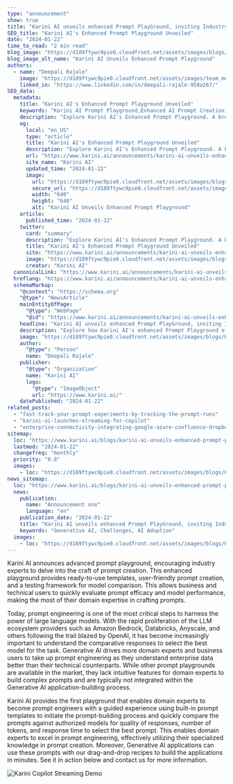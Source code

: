 ```yaml
---
type: "announcement"
show: true
title: "Karini AI unveils enhanced Prompt PlayGround, inviting Industry Experts to engage in Gen AI development"
SEO_title: "Karini AI's Enhanced Prompt Playground Unveiled"
date: "2024-01-22"
time_to_read: "2 min read"
blog_image: "https://d189ftywc9pie0.cloudfront.net/assets/images/blogs/Karini_Evolves_Prompting_Experience.png"
blog_image_alt_name: "Karini AI Unveils Enhanced Prompt Playground"
authors:
  - name: "Deepali Rajale"
    image: "https://d189ftywc9pie0.cloudfront.net/assets/images/team_members/deepali-rajale.png"
    linked_in: "https://www.linkedin.com/in/deepali-rajale-958a267/"
SEO_data:
  metadata:
    title: "Karini AI's Enhanced Prompt Playground Unveiled"
    keywords: "Karini AI Prompt Playground,Enhanced AI Prompt Creation,AI Development Tools,Generative AI Modeling,AI Prompt Testing"
    description: "Explore Karini AI's Enhanced Prompt Playground. A breakthrough in AI development, offering intuitive prompt creation and model testing for experts."
    og:
      local: "en_US"
      type: "article"
      title: "Karini AI's Enhanced Prompt Playground Unveiled"
      description: "Explore Karini AI's Enhanced Prompt Playground. A breakthrough in AI development, offering intuitive prompt creation and model testing for experts."
      url: "https://www.karini.ai/announcements/karini-ai-unveils-enhanced-prompt-playground"
      site_name: "Karini AI"
      updated_time: "2024-01-22"
      image:
        url: "https://d189ftywc9pie0.cloudfront.net/assets/images/blogs/Karini_Evolves_Prompting_Experience.png&w=640&q=75"
        secure_url: "https://d189ftywc9pie0.cloudfront.net/assets/images/blogs/Karini_Evolves_Prompting_Experience.png&w=640&q=75"
        width: "640"
        height: "640"
        alt: "Karini AI Unveils Enhanced Prompt Playground"
    article:
      published_time: "2024-01-22"
    twitter:
      card: "summary"
      description: "Explore Karini AI's Enhanced Prompt Playground. A breakthrough in AI development, offering intuitive prompt creation and model testing for experts."
      title: "Karini AI's Enhanced Prompt Playground Unveiled"
      site: "https://www.karini.ai/announcements/karini-ai-unveils-enhanced-prompt-playground"
      image: "https://d189ftywc9pie0.cloudfront.net/assets/images/blogs/Karini_Evolves_Prompting_Experience.png&w=640&q=75"
      creator: "Karini AI"
  canonicalLink: "https://www.karini.ai/announcements/karini-ai-unveils-enhanced-prompt-playground"
  hreflang: "https://www.karini.ai/announcements/karini-ai-unveils-enhanced-prompt-playground"
  schemaMarkup:
    "@context": "https://schema.org"
    "@type": "NewsArticle"
    mainEntityOfPage:
      "@type": "WebPage"
      "@id": "https://www.karini.ai/announcements/karini-ai-unveils-enhanced-prompt-playground"
    headline: "Karini AI unveils enhanced Prompt PlayGround, inviting Industry Experts to engage in Gen AI development"
    description: "Explore how Karini AI's enhanced Prompt Playground offers intuitive prompt creation and model testing for industry experts."
    image: "https://d189ftywc9pie0.cloudfront.net/assets/images/blogs/Karini_Evolves_Prompting_Experience.png"
    author:
      "@type": "Person"
      name: "Deepali Rajale"
    publisher:
      "@type": "Organization"
      name: "Karini AI"
      logo:
        "@type": "ImageObject"
        url: "https://www.karini.ai/"
    datePublished: "2024-01-22"
related_posts:
  - "fast-track-your-prompt-experiments-by-tracking-the-prompt-runs"
  - "karini-ai-launches-streaming-for-copilot"
  - "enterprise-connectivity-integrating-google-azure-confluence-dropbox"
sitemap:
  loc: "https://www.karini.ai/blogs/karini-ai-unveils-enhanced-prompt-playground"
  lastmod: "2024-01-22"
  changefreq: "monthly"
  priority: "0.8"
  images:
    - loc: "https://d189ftywc9pie0.cloudfront.net/assets/images/blogs/Karini_Evolves_Prompting_Experience.png"
news_sitemap:
  loc: "https://www.karini.ai/blogs/karini-ai-unveils-enhanced-prompt-playground"
  news:
    publication:
      name: "Announcement one"
      language: "en"
    publication_date: "2024-01-22"
    title: "Karini AI unveils enhanced Prompt PlayGround, inviting Industry Experts to engage in Gen AI development"
    keywords: "Generative AI, Challenges, AI Adoption"
  images:
    - loc: "https://d189ftywc9pie0.cloudfront.net/assets/images/blogs/Karini_Evolves_Prompting_Experience.png"
---
```


Karini AI announces advanced prompt playground, encouraging industry experts to delve into the craft of prompt creation. This enhanced playground provides ready-to-use templates, user-friendly prompt creation, and a testing framework for model comparison. This allows business and technical users to quickly evaluate prompt efficacy and model performance, making the most of their domain expertise in crafting prompts.

Today, prompt engineering is one of the most critical steps to harness the power of large language models. With the rapid proliferation of the LLM ecosystem providers such as Amazon Bedrock, Databricks, Anyscale, and others following the trail blazed by OpenAI, it has become increasingly important to understand the comparative responses to select the best model for the task. Generative AI drives more domain experts and business users to take up prompt engineering as they understand enterprise data better than their technical counterparts. While other prompt playgrounds are available in the market, they lack intuitive features for domain experts to build complex prompts and are typically not integrated within the Generative AI application-building process.

Karini AI provides the first playground that enables domain experts to become prompt engineers with a guided experience using built-in prompt templates to initiate the prompt-building process and quickly compare the prompts against authorized models for quality of responses, number of tokens, and response time to select the best prompt. This enables domain experts to excel in prompt engineering, effectively utilizing their specialized knowledge in prompt creation. Moreover, Generative AI applications can use these prompts with our drag-and-drop recipes to build the applications in minutes. See it in action below and contact us for more information.

![Karini Copilot Streaming Demo](/gif/karini_prompt_playground_demo.gif)
